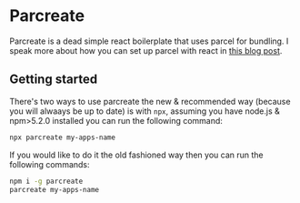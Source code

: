 # Parcreate

Parcreate is a dead simple react boilerplate that uses parcel for bundling. I speak more about how you can set up parcel with react in [this blog post](https://blog.kartikn.me/parcel-react).

## Getting started

There's two ways to use parcreate the new & recommended way (because you will alwaays be up to date) is with `npx`, assuming you have node.js & npm>5.2.0 installed you can run the following command:

```bash
npx parcreate my-apps-name
```

If you would like to do it the old fashioned way then you can run the following commands:

```bash
npm i -g parcreate
parcreate my-apps-name
```
